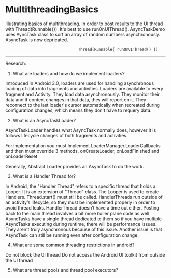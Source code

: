 # MultithreadingBasics

Illustrating basics of multithreading. In order to post results to the UI thread with Thread(Runnable{}).
It's best to use runOnUIThread(). AsyncTaskDemo uses AyncTask class to sort an array of random numbers asynchronously.
AsyncTask is now depricated.

                                    Thread(Runnable{ runOnUIThread() })


************************************************************************

Research:

1. What are loaders and how do we implement loaders?

Introduced in Android 3.0, loaders are used for handling asynchronous loading of data into fragments
and activities. Loaders are available to every fragment and Activity. They load data asynchronously.
They monitor their data and if content changes in that data, they will report on it.
They reconnect to the last loader's cursor automatically when recreated during configuration changes,
which means they don't have to requery data.

2. What is an AsyncTaskLoader?

AsyncTaskLoader handles what AsyncTask normally does, however it is follows lifecycle changes of both
fragments and activities.

For implementation you must Implement LoaderManager.LoaderCallbacks<String> and then must override 3 methods,
onCreateLoader, onLoadFinished and onLoaderReset

Generally, Abstract Loader provides an AsyncTask to do the work.

3. What is a Handler Thread for?

In Android, the "Handler Thread" refers to a specific thread that holds a Looper. It is an extension of "Thread" class.
The Looper is used to create Handlers. Thread.start() must still be called.
HandlerThreads run outside of an activity’s lifecycle, so they must be implemented properly in order to avoid thread leaks.
HandlerThread doesn’t have a time out either.  Posting back to the main thread involves a bit more boiler plane code as well.
AsyncTasks have a single thread dedicated to them so if you have multiple AsyncTasks executing during runtime, there will be
performance issues. They aren't truly asynchronous because of this issue. Another issue is that AsyncTask can still be running
even after configuration change.

4. What are some common threading restrictions in android?

Do not block the UI thread
Do not access the Android UI toolkit from outside the UI thread
 
5. What are thread pools and thread pool executors?

